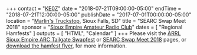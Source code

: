 +++
contact = "[KE0Z](wgravning@yahoo.com)"
date = "2018-07-21T09:00:00-05:00"
endTime =  "2018-07-21T12:00:00-05:00"
publishDate = "2017-07-01T00:00:00-05:00"
location = "[Marlin's Truckstop](https://www.google.com/maps/@43.461356,-96.794278,16z?hl=en-US), Sioux Falls, SD"
title = "SEARC Swap Meet 2018"
sponsor = "[Sioux Empire Amateur Radio Club](http://www.w0zwy.org/)"
dates = [ "Regional Hamfests" ]
outputs = [ "HTML", "Calendar" ]
+++
Please visit the [ARRL Sioux Empire ARC Tailgate Swapfest](http://www.arrl.org/hamfests/sioux-empire-arc-tailgate-swapfest)
or [SEARC Swap Meet 2018](http://www.w0zwy.org/?p=313) pages, or 
[download the hamfest flyer](http://www.w0zwy.org/wp-content/uploads/2018/06/SIOUX-EMPIRE-AMATEUR-RADIO-TAILGATE-SWAPFEST2018.pdf),
for more information.
